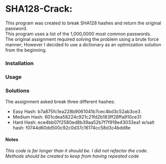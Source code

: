 <h1> SHA128-Crack: </h1>

This program was created to break SHA128 hashes and return the original password. <br/>
This program uses a list of the 1,000,0000 most common passwords. <br/>
The original assignment required solving the problem using a brute force manner; However I decided to use a dictionary as an  optimization solution from the beginning.
  


<h3>Installation </h3>

<h3> Usage </h3>

<h3> Solutions </h3>

The assignment asked break three different hashes:
  
* Easy Hash: b7a875fc1ea228b9061041b7cec4bd3c52ab3ce3
* Medium Hash: 801cdea58224c921c21fd2b183ff28ffa910ce31
* Hard Hash: ece4bb07f2580ed8b39aa52b7f7f918e43033ea1 w/salt hash: f0744d60dd500c92c0d37c16174cc58d3c4bdd8e



<h4> Notes </h3> 

_This code is far longer than it should be. I did not refactor the code. Methods should be created to keep from having repeated code_ 
